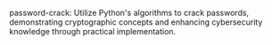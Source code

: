 password-crack: Utilize Python's algorithms to crack passwords, demonstrating cryptographic concepts and enhancing cybersecurity knowledge through practical implementation.
